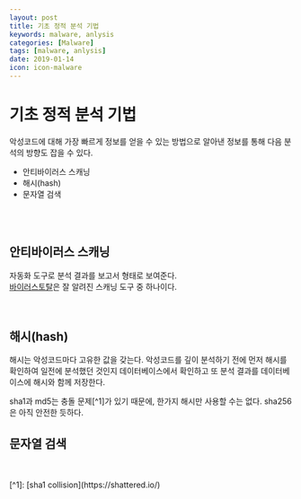 ```yaml
---
layout: post
title: 기초 정적 분석 기법
keywords: malware, anlysis
categories: [Malware]
tags: [malware, anlysis]
date: 2019-01-14
icon: icon-malware
---
```


# 기초 정적 분석 기법
악성코드에 대해 가장 빠르게 정보를 얻을 수 있는 방법으로 알아낸 정보를 통해 다음 분석의 방향도 잡을 수 있다.  
- 안티바이러스 스캐닝
- 해시(hash)
- 문자열 검색
<br />
<br />

## 안티바이러스 스캐닝
자동화 도구로 분석 결과를 보고서 형태로 보여준다.  
[바이러스토탈](https://virustotal.com)은 잘 알려진 스캐닝 도구 중 하나이다.  
<br />
<br />

## 해시(hash)
해시는 악성코드마다 고유한 값을 갖는다. 악성코드를 깊이 분석하기 전에 먼저 해시를 확인하여 일전에 분석했던 것인지 데이터베이스에서 확인하고 또 분석 결과를 데이터베이스에 해시와 함께 저장한다.  
  
sha1과 md5는 충돌 문제[^1]가 있기 때문에, 한가지 해시만 사용할 수는 없다.
sha256은 아직 안전한 듯하다.  
  
  
## 문자열 검색
<br />
<br />
[^1]:  [sha1 collision](https://shattered.io/)
